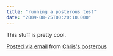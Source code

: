 ```yaml
---
title: "running a posterous test"
date: "2009-08-25T00:20:10.000"
---
```


This stuff is pretty cool.

[Posted via email](http://posterous.com) from [Chris's posterous](http://chrishubbs.posterous.com/running-a-posterous-test)
